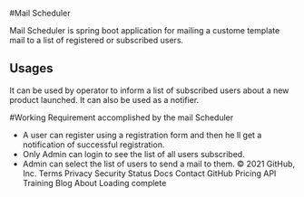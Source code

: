 
#Mail Scheduler

Mail Scheduler is spring boot application for mailing a custome template mail to a list of registered or subscribed users.


## Usages

It can be used by operator to inform a list of subscribed users about a new product launched.
It can also be used as a notifier.


#Working Requirement accomplished by the mail Scheduler 

* A user can register using a registration form and then he ll get a notification of successful registration.
* Only Admin can login to see the list of all users subscribed.
* Admin can select the list of users to send a mail to them.
© 2021 GitHub, Inc.
Terms
Privacy
Security
Status
Docs
Contact GitHub
Pricing
API
Training
Blog
About
Loading complete
